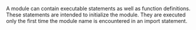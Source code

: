 A module can contain executable statements as well as function definitions. These statements are intended to initialize the module. They are executed only the first time the module name is encountered in an import statement.
